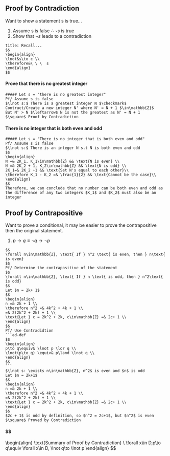 ## Proof by Contradiction
Want to show a statement s is true...
1. Assume s is false $\therefore\lnot s$ is true
2. Show that $\lnot s$ leads to a contradiction
```ad-def
title: Recall...
$$
\begin{align}
\lnot&s\to c \\
\therefore&\ \ \  s
\end{align}
$$
```
#### Prove that there is no greatest integer
```ad-example
##### Let s = "there is no greatest integer" 
Pf/ Assume s is false
$\lnot s:$ There is a greatest integer N $\checkmark$
Contruct/Create a new integer N' where N' = N + 1 $\in\mathbb{Z}$
But N' > N $\leftarrow$ N is not the greatest as N' = N + 1
$\square$ Proof by Contradiction
```
#### There is no integer that is both even and odd
```ad-example
##### Let s = "There is no integer that is both even and odd"
Pf/ Assume s is false
$\lnot s:$ There is an integer N s.t N is both even and odd
$$
\begin{align}
N =& 2K_1, K_1\in\mathbb{Z} && \text{N is even} \\
N =& 2K_2 + 1, K_2\in\mathbb{Z} && \text{N is odd} \\
2K_1=& 2K_2 +1 && \text{Set N's equal to each other}\\
\therefore K_1 - K_2 =& \frac{1}{2} && \text{Cannot be the case}\\
\end{align}
$$
Therefore, we can conclude that no number can be both even and odd as the difference of any two integers $K_1$ and $K_2$ must also be an integer
```
## Proof by Contrapositive
Want to prove a conditional, it may be easier to prove the contrapositive then the original statement.
1. $p\to q \equiv \lnot q\to\lnot p$
````ad-example
$$
\forall n\in\mathbb{Z}, \text{ If } n^2 \text{ is even, then } n\text{ is even}
$$
Pf/ Determine the contrapositive of the statement
$$
\forall n\in\mathbb{Z}, \text{ If } n \text{ is odd, then } n^2\text{ is odd}
$$
Let $n = 2k+ 1$
$$
\begin{align}
n =& 2k + 1 \\
\therefore n^2 =& 4k^2 + 4k + 1 \\
=& 2(2k^2 + 2k) + 1 \\
\text{Let } c = 2k^2 + 2k, c\in\mathbb{Z} =& 2c+ 1 \\
\end{align}
$$
Pf/ Use Contradidtion
```ad-def
$$
\begin{align}
p\to q\equiv& \lnot p \lor q \\
\lnot(p\to q) \equiv& p\land \lnot q \\
\end{align}
$$
```
$\lnot s: \exists n\in\mathbb{Z}, n^2$ is even and $n$ is odd
Let $n = 2k+1$
$$
\begin{align}
n =& 2k + 1 \\
\therefore n^2 =& 4k^2 + 4k + 1 \\
=& 2(2k^2 + 2k) + 1 \\
\text{Let } c = 2k^2 + 2k, c\in\mathbb{Z} =& 2c+ 1 \\
\end{align}
$$
$2c + 1$ is odd by definition, so $n^2 = 2c+1$, but $n^2$ is even
$\square$ Proved by Contradiction
````
#### $$
\begin{align}
\text{Summary of Proof by Contradiction} \\
\forall x\in D,p\to q\equiv \forall x\in D, \lnot q\to \lnot p
\end{align}
$$
